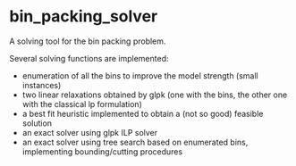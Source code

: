 # bin_packing_solver

A solving tool for the bin packing problem.

Several solving functions are implemented:

- enumeration of all the bins to improve the model strength (small instances)
- two linear relaxations obtained by glpk (one with the bins, the other one with the classical lp formulation)
- a best fit heuristic implemented to obtain a (not so good) feasible solution
- an exact solver using glpk ILP solver
- an exact solver using tree search based on enumerated bins, implementing bounding/cutting procedures